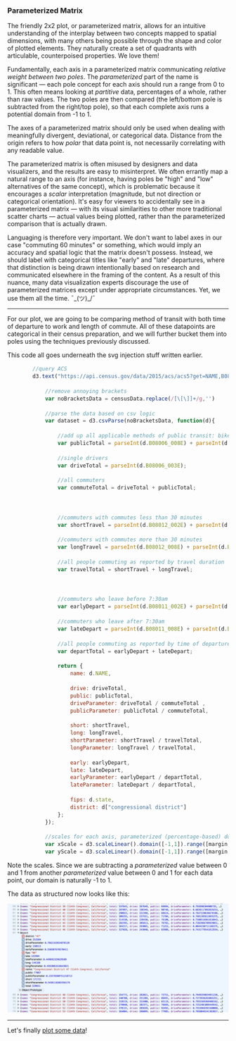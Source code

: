 ### Parameterized Matrix

The friendly 2x2 plot, or parameterized matrix, allows for an intuitive understanding of the interplay between two concepts mapped to spatial dimensions, with many others being possible through the shape and color of plotted elements. They naturally create a set of quadrants with articulable, counterpoised properties. We love them!

Fundamentally, each axis in a parameterized matrix communicating *relative weight between two poles*. The *parameterized* part of the name is significant — each pole concept for each axis should run a range from 0 to 1. This often means looking at *partitive* data, percentages of a whole, rather than raw values. The two poles are then compared (the left/bottom pole is subtracted from the right/top pole), so that each complete axis runs a potential domain from -1 to 1.

The axes of a parameterized matrix should only be used when dealing with meaningfully divergent, deviational, or categorical data. Distance from the origin refers to how *polar* that data point is, not necessarily correlating with any readable value.

The parameterized matrix is often misused by designers and data visualizers, and the results are easy to misinterpret. We often errantly map a natural range to an axis (for instance, having poles be "high" and "low" alternatives of the same concept), which is problematic because it encourages a *scalar* interpretation (magnitude, but not direction or categorical orientation). It's easy for viewers to accidentally see in a parameterized matrix — with its visual similarities to other more traditional scatter charts — actual values being plotted, rather than the parameterized comparison that is actually drawn.

Languaging is therefore very important. We don't want to label axes in our case "commuting 60 minutes" or something, which would imply an accuracy and spatial logic that the matrix doesn't possess. Instead, we should label with categorical titles like "early" and "late" departures, where that distinction is being drawn intentionally based on research and communicated elsewhere in the framing of the content. As a result of this nuance, many data visualization experts discourage the use of parameterized matrices except under appropriate circumstances. Yet, we use them all the time. ¯\_(ツ)_/¯

-----

For our plot, we are going to be comparing method of transit with both time of departure to work and length of commute. All of these datapoints are categorical in their census preparation, and we will further bucket them into poles using the techniques previously discussed. 

This code all goes underneath the svg injection stuff written earlier.

```js
		//query ACS
		d3.text("https://api.census.gov/data/2015/acs/acs5?get=NAME,B08006_003E,B08006_008E,B08006_014E,B08006_015E,B08006_016E,B08006_017E,B08006_004E,B08012_002E,B08012_003E,B08012_004E,B08012_005E,B08012_006E,B08012_007E,B08012_008E,B08012_009E,B08012_010E,B08012_011E,B08012_012E,B08012_013E,B08011_002E,B08011_003E,B08011_004E,B08011_005E,B08011_006E,B08011_007E,B08011_008E,B08011_009E,B08011_010E,B08011_011E,B08011_012E,B08011_013E,B08011_014E&for=congressional%20district", function(censusData) {
			
			//remove annoying brackets
			var noBracketsData = censusData.replace(/[\[\]]+/g,'')

			//parse the data based on csv logic
			var dataset = d3.csvParse(noBracketsData, function(d){

				//add up all applicable methods of public transit: bikes, walking, train, bus...
				var publicTotal = parseInt(d.B08006_008E) + parseInt(d.B08006_014E) + parseInt(d.B08006_015E) + parseInt(d.B08006_016E) + parseInt(d.B08006_017E) + parseInt(d.B08006_004E);

				//single drivers
				var driveTotal = parseInt(d.B08006_003E);

				//all commuters
				var commuteTotal = driveTotal + publicTotal;



				//commuters with commutes less than 30 minutes 
				var shortTravel = parseInt(d.B08012_002E) + parseInt(d.B08012_003E) + parseInt(d.B08012_004E) + parseInt(d.B08012_005E) + parseInt(d.B08012_006E) + parseInt(d.B08012_007E) ;

				//commuters with commutes more than 30 minutes 
				var longTravel = parseInt(d.B08012_008E) + parseInt(d.B08012_009E) + parseInt(d.B08012_010E) + parseInt(d.B08012_011E) + parseInt(d.B08012_012E) + parseInt(d.B08012_013E) ;

				//all people commuting as reported by travel duration
				var travelTotal = shortTravel + longTravel;



				//commuters who leave before 7:30am
				var earlyDepart = parseInt(d.B08011_002E) + parseInt(d.B08011_003E) + parseInt(d.B08011_004E) + parseInt(d.B08011_005E) + parseInt(d.B08011_006E) + parseInt(d.B08011_007E);

				//commuters who leave after 7:30am
				var lateDepart = parseInt(d.B08011_008E) + parseInt(d.B08011_009E) + parseInt(d.B08011_010E) + parseInt(d.B08011_011E) + parseInt(d.B08011_012E) + parseInt(d.B08011_013E);

				//all people commuting as reported by time of departure
				var departTotal = earlyDepart + lateDepart;

				return {
					name: d.NAME,
					
					drive: driveTotal,
					public: publicTotal,
					driveParameter: driveTotal / commuteTotal ,
					publicParameter: publicTotal / commuteTotal,
					
					short: shortTravel,
					long: longTravel,
					shortParameter: shortTravel / travelTotal,
					longParameter: longTravel / travelTotal,
					
					early: earlyDepart,
					late: lateDepart,
					earlyParameter: earlyDepart / departTotal,
					lateParameter: lateDepart / departTotal,
					
					fips: d.state,
					district: d["congressional district"]
				};
			});

			//scales for each axis, parameterized (percentage-based) domains
			var xScale = d3.scaleLinear().domain([-1,1]).range([margin,width-margin])
			var yScale = d3.scaleLinear().domain([-1,1]).range([margin,height-margin])

```

Note the scales. Since we are subtracting a *parameterized* value between 0 and 1 from another *parameterized* value between 0 and 1 for each data point, our domain is naturally -1 to 1.

The data as structured now looks like this:

![parameterized object](parameterObject.png)

-----

Let's finally [plot some data](plot.md)!